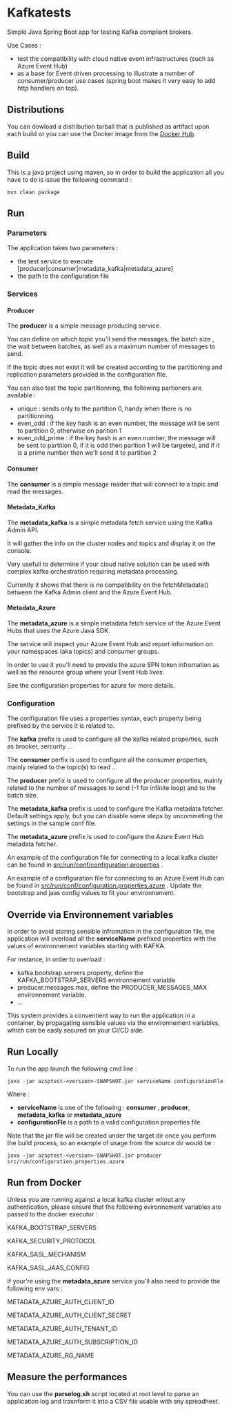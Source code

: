 # Kafkatests

Simple Java Spring Boot app for testing Kafka compliant brokers.

Use Cases : 

- test the compatibility with cloud native event infrastructures (such as Azure Event Hub)
- as a base for Event driven processing to illustrate a number of consumer/producer use cases (spring boot makes it very easy to add http handlers on top).

## Distributions

You can dowload a distribution tarball that is published as artifact upon each build or you can use the Docker image from the  [Docker Hub](https://hub.docker.com/repository/docker/zlatkoa/kafkatests).

## Build 

This is a java project using maven, so in order to build the application all you have to do is issue the following command : 

```console
mvn clean package
```
## Run 

### Parameters 

The application takes two parameters : 

- the test service to execute [producer|consumer|metadata_kafka|metadata_azure]
- the path to the configuration file 

### Services

#### Producer

The **producer** is a simple message producing service.

You can define on which topic you'll send the messages, the batch size , the wait between batches, as well as a maximum number of messages to send.

If the topic does not exist it will be created according to the partitioning and replication parameters provided in the configuration file.

You can also test the topic partitionning, the following partioners are available : 

- unique : sends only to the partition 0, handy when there is no partitionning
- even_odd : if the key hash is an even number, the message will be sent to partition 0, otherwise on parition 1
- even_odd_prime : if the key hash is an even number, the message will be sent to partition 0, if it is odd then parition 1 will be targeted, and if it is a prime number then we'll send it to partition 2

#### Consumer

The **consumer** is a simple message reader that will connect to a topic and read the messages.

#### Metadata_Kafka

The **metadata_kafka** is a simple metadata fetch service using the Kafka Admin API.

It will gather the info on the cluster nodes and topics and display it on the console. 

Very usefull to determine if your cloud native solution can be used with complex kafka orchestration requiring metadata processing.

Currently it shows that there is no compatibility on the fetchMetadata() between the Kafka Admin client and the Azure Event Hub. 

#### Metadata_Azure

The **metadata_azure** is a simple metadata fetch service of the Azure Event Hubs that uses the Azure Java SDK.

The service will inspect your Azure Event Hub and report information on your namespaces (aka topics) and consumer groups.

In order to use it you'll need to provide the azure SPN token infromation as well as the resource group where your Event Hub lives.

See the configuration properties for azure for more details.


### Configuration 

The configuration file uses a properties syntax, each property being prefixed by the service it is related to.

The **kafka** prefix is used to configure all the kafka related properties, such as brooker, sercurity ...

The **consumer** perfix is used to configure all the consumer properties, mainly related to the topic(s) to read ...

The **producer** prefix is used to configure all the producer properties, mainly related to the number of messages to send (-1 for infinite loop) and to the batch size.

The **metadata_kafka** prefix is used to configure the Kafka metadata fetcher. Default settings apply, but you can disable some steps by uncommeting the settings in the sample conf file.

The **metadata_azure** prefix is used to configure the Azure Event Hub metadata fetcher. 

An example of the configuration file for connecting to a local kafka cluster can be found in [src/run/conf/configuration.properties](src/run/conf/configuration.properties) .

An example of a configuration file for connecting to an Azure Event Hub can be found in [src/run/conf/configuration.properties.azure](src/run/conf/configuration.properties.azure) . Update the bootstrap and jaas config values to fit your environnement.

## Override via Environnement variables

In order to avoid storing sensible infromation in the configuration file, the application will overload all the **serviceName** prefixed properties with the values of environnement variables starting with KAFKA.

For instance, in order to overload : 

- kafka.bootstrap.servers property, define the KAFKA_BOOTSTRAP_SERVERS environnement variable
- producer.messages.max, define the PRODUCER_MESSAGES_MAX environnement variable. 
- ...

This system provides a conventient way to run the application in a container, by propagating sensible values via the environnement variables, which can be easly secured on your CI/CD side.

## Run Locally 

To run the app launch the following cmd line : 

```console
java -jar azsptest-<version>-SNAPSHOT.jar serviceName configurationFle
```

Where : 
- **serviceName** is one of the following : **consumer** , **producer**, **metadata_kafka** or **metadata_azure**
- **configurationFle** is a path to a valid configuration properties file

Note that the jar file will be created under the target dir once you perform the build process, so an example of usage from the source dir would be : 

```console
java -jar azsptest-<version>-SNAPSHOT.jar producer src/run/configuration.properties.azure
```

## Run from Docker

Unless you are running against a local kafka cluster witout any authentication, please ensure that the following evironnement variables are passed to the docker executor : 

KAFKA_BOOTSTRAP_SERVERS

KAFKA_SECURITY_PROTOCOL

KAFKA_SASL_MECHANISM

KAFKA_SASL_JAAS_CONFIG

If your're using the **metadata_azure** service you'll also need to provide the following env vars : 

METADATA_AZURE_AUTH_CLIENT_ID

METADATA_AZURE_AUTH_CLIENT_SECRET

METADATA_AZURE_AUTH_TENANT_ID

METADATA_AZURE_AUTH_SUBSCRIPTION_ID

METADATA_AZURE_RG_NAME

## Measure the performances

You can use the **parselog.sh** script located at root level to parse an application log and trasnform it into a CSV file usable with any spreadheet.




